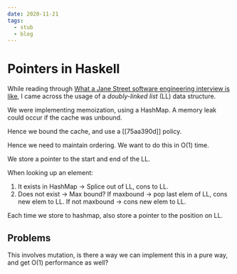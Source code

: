 ```yaml
---
date: 2020-11-21
tags: 
  - stub
  - blog
---
```


# Pointers in Haskell

While reading through  [What a Jane Street software engineering interview is like](https://blog.janestreet.com/what-a-jane-street-dev-interview-is-like/), I came across the usage of a *doubly-linked list* (LL) data structure.

We were implementing memoization, using a HashMap. A memory leak could occur if the cache was unbound.

Hence we bound the cache, and use a [[75aa390d]]  policy.

Hence we need to maintain ordering. We want to do this in O(1) time.

We store a pointer to the start and end of the LL.

When looking up an element:

1. It exists in HashMap -> Splice out of LL, cons to LL.
2. Does not exist -> Max bound?
  If maxbound -> pop last elem of LL, cons new elem to LL.
  If not maxbound -> cons new elem to LL.
  
Each time we store to hashmap, also store a pointer to the position on LL.

## Problems

This involves mutation, is there a way we can implement this in a pure way, and get O(1) performance as well?
